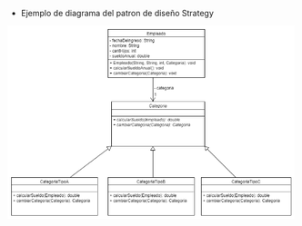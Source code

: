 * Ejemplo de diagrama del patron de diseño Strategy

![Diagrama](https://github.com/romeramatias/ort-2-1-prog2/blob/master/2-1-Prog2-Clase-02/Diagrama-PNG.png)

